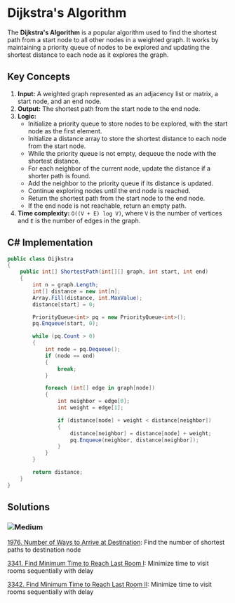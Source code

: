 # Dijkstra's Algorithm

The **Dijkstra's Algorithm** is a popular algorithm used to find the shortest path from a start node to all other nodes in a weighted graph. It works by maintaining a priority queue of nodes to be explored and updating the shortest distance to each node as it explores the graph.

## Key Concepts

1. **Input:** A weighted graph represented as an adjacency list or matrix, a start node, and an end node.
2. **Output:** The shortest path from the start node to the end node.
3. **Logic:**
   - Initialize a priority queue to store nodes to be explored, with the start node as the first element.
   - Initialize a distance array to store the shortest distance to each node from the start node.
   - While the priority queue is not empty, dequeue the node with the shortest distance.
   - For each neighbor of the current node, update the distance if a shorter path is found.
   - Add the neighbor to the priority queue if its distance is updated.
   - Continue exploring nodes until the end node is reached.
   - Return the shortest path from the start node to the end node.
   - If the end node is not reachable, return an empty path.
4. **Time complexity:** `O((V + E) log V)`, where `V` is the number of vertices and `E` is the number of edges in the graph.

## C# Implementation

```csharp
public class Dijkstra
{
    public int[] ShortestPath(int[][] graph, int start, int end)
    {
        int n = graph.Length;
        int[] distance = new int[n];
        Array.Fill(distance, int.MaxValue);
        distance[start] = 0;

        PriorityQueue<int> pq = new PriorityQueue<int>();
        pq.Enqueue(start, 0);

        while (pq.Count > 0)
        {
            int node = pq.Dequeue();
            if (node == end)
            {
                break;
            }

            foreach (int[] edge in graph[node])
            {
                int neighbor = edge[0];
                int weight = edge[1];

                if (distance[node] + weight < distance[neighbor])
                {
                    distance[neighbor] = distance[node] + weight;
                    pq.Enqueue(neighbor, distance[neighbor]);
                }
            }
        }

        return distance;
    }
}
```

## Solutions

### ![Medium](https://img.shields.io/badge/Medium-fac31d)

[1976. Number of Ways to Arrive at Destination](/Pathfinding%2FDijkstra%27s%20Algorithm%2F1976.%20Number%20of%20Ways%20to%20Arrive%20at%20Destination): Find the number of shortest paths to destination node

[3341. Find Minimum Time to Reach Last Room I](/Pathfinding%2FDijkstra%27s%20Algorithm%2F3341.%20Find%20Minimum%20Time%20to%20Reach%20Last%20Room%20I): Minimize time to visit rooms sequentially with delay

[3342. Find Minimum Time to Reach Last Room II](/Pathfinding%2FDijkstra%27s%20Algorithm%2F3342.%20Find%20Minimum%20Time%20to%20Reach%20Last%20Room%20II): Minimize time to visit rooms sequentially with delay

